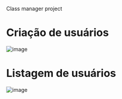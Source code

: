 Class manager project

# Criação de usuários
![image](https://github.com/YrllanBrandao/class-manager/assets/77467410/04e3cbd9-95c3-4c2d-b947-b4c4ef5a71c4)

# Listagem de usuários
![image](https://github.com/YrllanBrandao/class-manager/assets/77467410/2973f3fa-a344-425b-9628-3335db95c6da)


